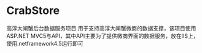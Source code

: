 # CrabStore
高淳大闸蟹后台数据服务项目
用于支持高淳大闸蟹微商的数据支撑，该项目使用ASP.NET MVC5与API，其中API主要为了提供微商界面的数据服务，放在IIS上，使用.netframework4.5运行即可
